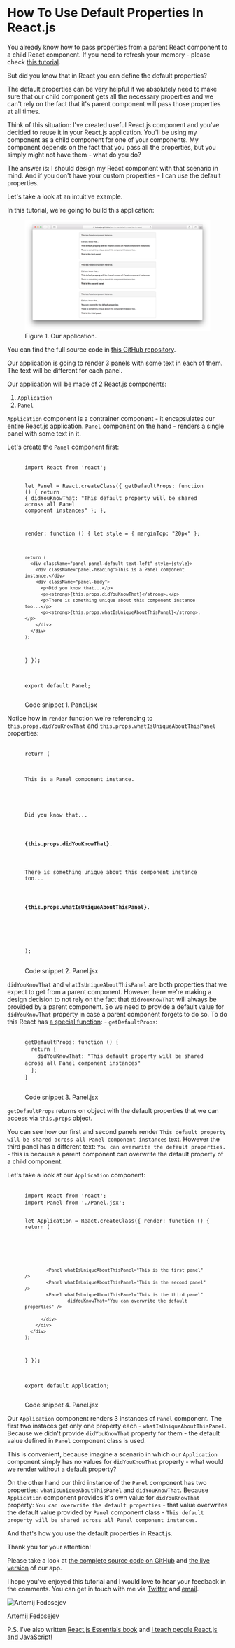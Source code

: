 # How To Use Default Properties In React.js

You already know how to pass properties from a parent React component to a child React component. If you need to refresh your memory - please check [this tutorial](/how-reactjs-components-communicate/).

But did you know that in React you can define the default properties?

The default properties can be very helpful if we absolutely need to make sure that our child component gets all the necessary properties and we can't rely on the fact that it's parent component will pass those properties at all times.

Think of this situation: I've created useful React.js component and you've decided to reuse it in your React.js application. You'll be using my component as a child component for one of your components. My component depends on the fact that you pass all the properties, but you simply might not have them - what do you do?

The answer is: I should design my React component with that scenario in mind. And if you don't have your custom properties - I can use the default properties.

Let's take a look at an intuitive example.

In this tutorial, we're going to build this application:

<figure class="figure">
  <a href="https://fedosejev.github.io/how-to-use-default-properties-in-react/" target="_blank">
    <img src="./images/app.png" alt="Application screenshot" class="figure-img img-fluid img-rounded" />
  </a>
  <figcaption class="figure-caption">Figure 1. Our application.</figcaption>
</figure>

You can find the full source code in <a href="https://github.com/fedosejev/how-to-use-default-properties-in-react">this GitHub repository</a>.

Our application is going to render 3 panels with some text in each of them. The text will be different for each panel.

Our application will be made of 2 React.js components:

1. `Application`
2. `Panel`

`Application` component is a contrainer component - it encapsulates our entire React.js application. `Panel` component on the hand - renders a single panel with some text in it.

Let's create the `Panel` component first:

<figure class="figure">
<pre>
<code class="language-jsx">
import React from 'react';

let Panel = React.createClass({
  getDefaultProps: function () {
    return {
      didYouKnowThat: "This default property will be shared across all Panel component instances"
    };
  },

  render: function () {
    let style = {
      marginTop: "20px"
    };

    return (
      <div className="panel panel-default text-left" style={style}>
        <div className="panel-heading">This is a Panel component instance.</div>
        <div className="panel-body">
          <p>Did you know that...</p>
          <p><strong>{this.props.didYouKnowThat}</strong>.</p> 
          <p>There is something unique about this component instance too...</p>
          <p><strong>{this.props.whatIsUniqueAboutThisPanel}</strong>.</p>
        </div>
      </div>
    );
  }
});

export default Panel;
</code>
</pre>
<figcaption class="figure-caption">Code snippet 1. Panel.jsx</figcaption>
</figure>

Notice how in `render` function we're referencing to `this.props.didYouKnowThat` and `this.props.whatIsUniqueAboutThisPanel` properties:

<figure class="figure">
<pre>
<code class="language-jsx">
return (
  <div className="panel panel-default text-left" style={style}>
    <div className="panel-heading">This is a Panel component instance.</div>
    <div className="panel-body">
      <p>Did you know that...</p>
      <p><strong>{this.props.didYouKnowThat}</strong>.</p> 
      <p>There is something unique about this component instance too...</p>
      <p><strong>{this.props.whatIsUniqueAboutThisPanel}</strong>.</p>
    </div>
  </div>
);
</code>
</pre>
<figcaption class="figure-caption">Code snippet 2. Panel.jsx</figcaption>
</figure>

`didYouKnowThat` and `whatIsUniqueAboutThisPanel` are both properties that we expect to get from a parent component. However, here we're making a design decision to not rely on the fact that `didYouKnowThat` will always be provided by a parent component. So we need to provide a default value for `didYouKnowThat` property in case a parent component forgets to do so. To do this React has [a special function](https://facebook.github.io/react/docs/component-specs.html#getdefaultprops): - `getDefaultProps`:

<figure class="figure">
<pre>
<code class="language-js">
getDefaultProps: function () {
  return {
    didYouKnowThat: "This default property will be shared across all Panel component instances"
  };
}
</code>
</pre>
<figcaption class="figure-caption">Code snippet 3. Panel.jsx</figcaption>
</figure>

`getDefaultProps` returns on object with the default properties that we can access via `this.props` object.

You can see how our first and second panels render `This default property will be shared across all Panel component instances` text. However the third panel has a different text: `You can overwrite the default properties.` - this is because a parent component can overwrite the default property of a child component.

Let's take a look at our `Application` component:

<figure class="figure">
<pre>
<code class="language-jsx">
import React from 'react';
import Panel from './Panel.jsx';

let Application = React.createClass({
  render: function () {
    return (
      <div className="container">
        <div className="row">
          <div className="col-sm-6 col-sm-offset-3 text-center">
            
            <Panel whatIsUniqueAboutThisPanel="This is the first panel" />
            <Panel whatIsUniqueAboutThisPanel="This is the second panel" />
            <Panel whatIsUniqueAboutThisPanel="This is the third panel"
                    didYouKnowThat="You can overwrite the default properties" />

          </div>
        </div>
      </div>
    );
  }
});

export default Application;
</code>
</pre>
<figcaption class="figure-caption">Code snippet 4. Panel.jsx</figcaption>
</figure>

Our `Application` component renders 3 instances of `Panel` component. The first two instaces get only one property each - `whatIsUniqueAboutThisPanel`. Because we didn't provide `didYouKnowThat` property for them - the default value defined in `Panel` component class is used.

This is convenient, because imagine a scenario in which our `Application` component simply has no values for `didYouKnowThat` property - what would we render without a default property?

On the other hand our third instance of the `Panel` component has two properties: `whatIsUniqueAboutThisPanel` and `didYouKnowThat`. Because `Application` component provides it's own value for `didYouKnowThat` property: `You can overwrite the default properties` - that value overwrites the default value provided by `Panel` component class - `This default property will be shared across all Panel component instances`.

And that's how you use the default properties in React.js.

Thank you for your attention!

Please take a look at [the complete source code on GitHub](https://github.com/fedosejev/how-to-use-default-properties-in-react) and [the live version](https://fedosejev.github.io/how-to-use-default-properties-in-react/) of our app.

I hope you've enjoyed this tutorial and I would love to hear your feedback in the comments. You can get in touch with me via [Twitter](http://twitter.com/artemy) and [email](mailto:artemij@fedosejev.com).

<img src="../__static/images/artemij-fedosejev.jpg" alt="Artemij Fedosejev" class="author-photo clip-shape" />

[Artemij Fedosejev](http://artemij.com)

P.S. I've also written [React.js Essentials book](http://reactessentials.com) and [I teach people React.js and JavaScript](http://progressdots.com)!